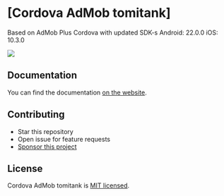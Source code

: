 # [Cordova AdMob tomitank]

Based on AdMob Plus Cordova with updated SDK-s
Android: 22.0.0
iOS: 10.3.0

[![](https://img.shields.io/static/v1?label=Sponsor%20Me&style=for-the-badge&message=%E2%9D%A4&logo=GitHub&color=%23fe8e86)](https://github.com/sponsors/tomitank)

## Documentation

You can find the documentation [on the website](https://admob-plus.github.io/docs/cordova).

## Contributing

- Star this repository
- Open issue for feature requests
- [Sponsor this project](https://github.com/sponsors/tomitank)

## License

Cordova AdMob tomitank is [MIT licensed](../../LICENSE).

